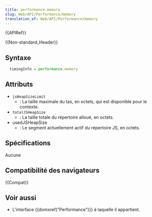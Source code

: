 ```yaml
---
title: performance.memory
slug: Web/API/Performance/memory
translation_of: Web/API/Performance/memory
---
```


{{APIRef}}

{{Non-standard_Header}}

## Syntaxe

```js
  timingInfo = performance.memory
```

## Attributs

- `jsHeapSizeLimit`
  - : La taille maximale du tas, en octets, qui est disponible pour le contexte.
- `totalJSHeapSize`
  - : La taille totale du répertoire alloué, en octets.
- usedJSHeapSize
  - : Le segment actuellement actif du répertoire JS, en octets.

## Spécifications

Aucune

## Compatibilité des navigateurs

{{Compat}}

## Voir aussi

- L'interface {{domxref("Performance")}} à laquelle il appartient.
